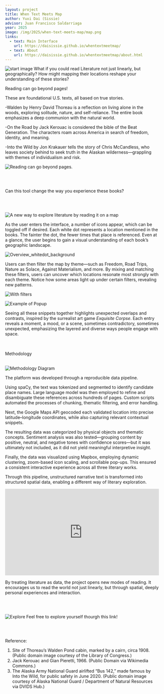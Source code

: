 ```yaml
---
layout: project
title: When Text Meets Map
author: Yuxi Dai (Sissie)
advisor: Juan Francisco Saldarriaga
year: 2025
image: /img/2025/when-text-meets-map/map.png
links:
  - text: Main Interface
    url: https://daisissie.github.io/whentextmeetmap/
  - text: About
    url: https://daisissie.github.io/whentextmeetmap/about.html
---
```


![start image](public/img/2025/when-text-meets-map/map.png)
What if you could read Literature not just linearly, but geographically? How might mapping their locations reshape your understanding of these stories?

Reading can go beyond pages!

These are foundational U.S. texts, all based on true stories.

-Walden by Henry David Thoreau is a reflection on living alone in the woods, exploring solitude, nature, and self-reliance. The entire book emphasizes a deep communion with the natural world.
  
-On the Road by Jack Kerouac is considered the bible of the Beat Generation. The characters roam across America in search of freedom, identity, and meaning.

-Into the Wild by Jon Krakauer tells the story of Chris McCandless, who leaves society behind to seek truth in the Alaskan wilderness—grappling with themes of individualism and risk.

![Reading can go beyond pages.](public/img/2025/when-text-meets-map/real_book_story.jpg)

<br><br>

Can this tool change the way you experience these books?

<br><br>

![A new way to explore literature by reading it on a map](public/img/2025/when-text-meets-map/web_screenshot.png)


As the user enters the interface, a number of icons appear, which can be toggled off if desired. Each white dot represents a location mentioned in the books. The fainter the dot, the fewer times that place is referenced. Even at a glance, the user begins to gain a visual understanding of each book’s geographic landscape.

![Overview_whitedot_background](public/img/2025/when-text-meets-map/white_dot_intense.png)

Users can then filter the map by theme—such as Freedom, Road Trips, Nature as Solace, Against Materialism, and more. By mixing and matching these filters, users can uncover which locations resonate most strongly with each theme. Notice how some areas light up under certain filters, revealing new patterns.

![With filters](public/img/2025/when-text-meets-map/web_screenshot.png)

![Example of Popup](public/img/2025/when-text-meets-map/popup_example.png)

Seeing all these snippets together highlights unexpected overlaps and contrasts, inspired by the surrealist art game *Exquisite Corpse*. Each entry reveals a moment, a mood, or a scene, sometimes contradictory, sometimes unexpected, emphasizing the layered and diverse ways people engage with space.

<br><br>
Methodology
<br><br>

![Methodology Diagram](public/img/2025/when-text-meets-map/methdology.png)

The platform was developed through a reproducible data pipeline.

Using spaCy, the text was tokenized and segmented to identify candidate place names. Large language model was then employed to refine and disambiguate these references across hundreds of pages. Custom scripts automated the processes of chunking, thematic filtering, and error handling.

Next, the Google Maps API geocoded each validated location into precise latitude–longitude coordinates, while also capturing relevant contextual snippets.

The resulting data was categorized by physical objects and thematic concepts. Sentiment analysis was also tested—grouping content by positive, neutral, and negative tones with confidence scores—but it was ultimately not included, as it did not yield meaningful interpretive insight.

Finally, the data was visualized using Mapbox, employing dynamic clustering, zoom-based icon scaling, and scrollable pop-ups. This ensured a consistent interactive experience across all three literary works.

Through this pipeline, unstructured narrative text is transformed into structured spatial data, enabling a different way of literary exploration.


<iframe
  src="https://youtu.be/J2hMkFJYO7Y"
  frameborder="0"
  allow="accelerometer; autoplay; encrypted-media; gyroscope; picture-in-picture; web-share"
  allowfullscreen
  style="aspect-ratio: 16 / 9; width: 100%;">
</iframe>

By treating literature as data, the project opens new modes of reading. It encourages us to read the world not just linearly, but through spatial, deeply personal experiences and interaction. 

<br><br>

![Explore](https://daisissie.github.io/whentextmeetmap/)
Feel free to explore yourself thourgh this link!

<br><br>

Reference:
1. Site of Thoreau’s Walden Pond cabin, marked by a cairn, circa 1908.(Public domain image courtesy of the Library of Congress.)
2. Jack Kerouac and Gian Pieretti, 1966. (Public Domain via Wikimedia Commons.)
3. The Alaska Army National Guard airlifted “Bus 142,” made famous by Into the Wild, for public safety in June 2020.
(Public domain image courtesy of Alaska National Guard / Department of Natural Resources via DVIDS Hub.)
